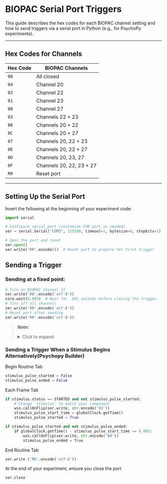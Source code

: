 # BIOPAC Serial Port Triggers

This guide describes the hex codes for each BIOPAC channel setting and how to send triggers via a serial port in Python (e.g., for PsychoPy experiments).

---

## Hex Codes for Channels

| Hex Code | BIOPAC Channels |
|----------|----------------|
| `00`     | All closed     |
| `04`     | Channel 20     |
| `02`     | Channel 22     |
| `01`     | Channel 23     |
| `08`     | Channel 27     |
| `03`     | Channels 22 + 23 |
| `06`     | Channels 20 + 22 |
| `0C`     | Channels 20 + 27 |
| `07`     | Channels 20, 22 + 23 |
| `0E`     | Channels 20, 22 + 27 |
| `0D`     | Channels 20, 23, 27 |
| `0F`     | Channels 20, 22, 23 + 27 |
| `RR`     | Reset port     |

---

## Setting Up the Serial Port

Insert the following at the beginning of your experiment code:

```python
import serial

# Configure serial port (customize COM port as needed)
ser = serial.Serial("COM3", 115200, timeout=1, bytesize=8, stopbits=1)

# Open the port and reset
ser.open()
ser.write('RR'.encode())  # Reset port to prepare for first trigger
```
## Sending a Trigger

### Sending at a fixed point:

```python
# Turn on BIOPAC channel 27
ser.write('08'.encode('utf-8'))
core.wait(0.005)  # Wait for .005 seconds before closing the trigger.
# Turn off all channels
ser.write('00'.encode('utf-8'))
# Reset port after sending
ser.write('RR'.encode('utf-8'))
```

> **Note:**  
> <details>
> <summary>Click to expand</summary>
> The duration of core.wait() can be adapted to match the settings in BIOPAC that determine what the minimum amount of time a trigger must be open for inorder for it to be recognised as a digital stim event.
> </details>



### Sending a Trigger When a Stimulus Begins Alternatively(Psychopy Builder)

Begin Routine Tab

```python
stimulus_pulse_started = False
stimulus_pulse_ended = False
```

Each Frame Tab

```python
if stimulus.status == STARTED and not stimulus_pulse_started:
    # Change 'stimulus' to match your component
    win.callOnFlip(ser.write, str.encode('03'))
    stimulus_pulse_start_time = globalClock.getTime()
    stimulus_pulse_started = True

if stimulus_pulse_started and not stimulus_pulse_ended:
    if globalClock.getTime() - stimulus_pulse_start_time >= 0.005:
        win.callOnFlip(ser.write, str.encode('00'))
        stimulus_pulse_ended = True
```

End Routine Tab

```python
ser.write ('RR'.encode('utf-8'))
```

At the end of your experiment, ensure you close the port
```python
ser.close
```
